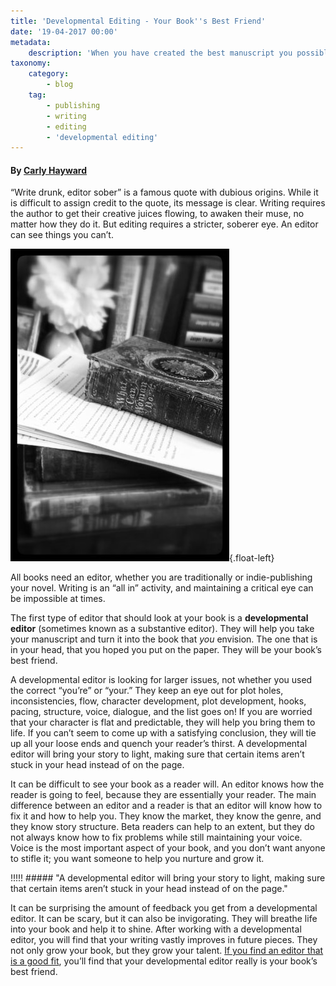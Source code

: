 ```yaml
---
title: 'Developmental Editing - Your Book''s Best Friend'
date: '19-04-2017 00:00'
metadata:
    description: 'When you have created the best manuscript you possibly can, it is time to work with an editor to bring your book to the next level. A developmental editor is your best friend, helping you make content edits that elevate your book.'
taxonomy:
    category:
        - blog
    tag:
        - publishing
        - writing
        - editing
        - 'developmental editing'
---
```


#### By [Carly Hayward](http://booklighteditorial.com/team#carly)

“Write drunk, editor sober” is a famous quote with dubious origins. While it is difficult to assign credit to the quote, its message is clear. Writing requires the author to get their creative juices flowing, to awaken their muse, no matter how they do it. But editing requires a stricter, soberer eye. An editor can see things you can’t. 

![](Book_Light_Editorial_manuscript.jpg){.float-left}

All books need an editor, whether you are traditionally or indie-publishing your novel. Writing is an “all in” activity, and maintaining a critical eye can be impossible at times. 

The first type of editor that should look at your book is a **developmental editor** (sometimes known as a substantive editor). They will help you take your manuscript and turn it into the book that _you_ envision. The one that is in your head, that you hoped you put on the paper. They will be your book’s best friend.

A developmental editor is looking for larger issues, not whether you used the correct “you’re” or “your.” They keep an eye out for plot holes, inconsistencies, flow, character development, plot development, hooks, pacing, structure, voice, dialogue, and the list goes on! If you are worried that your character is flat and predictable, they will help you bring them to life. If you can’t seem to come up with a satisfying conclusion, they will tie up all your loose ends and quench your reader’s thirst. A developmental editor will bring your story to light, making sure that certain items aren’t stuck in your head instead of on the page.

It can be difficult to see your book as a reader will. An editor knows how the reader is going to feel, because they are essentially your reader. The main difference between an editor and a reader is that an editor will know how to fix it and how to help you. They know the market, they know the genre, and they know story structure. Beta readers can help to an extent, but they do not always know how to fix problems while still maintaining your voice. Voice is the most important aspect of your book, and you don’t want anyone to stifle it; you want someone to help you nurture and grow it. 

!!!!! ##### "A developmental editor will bring your story to light, making sure that certain items aren’t stuck in your head instead of on the page."

It can be surprising the amount of feedback you get from a developmental editor. It can be scary, but it can also be invigorating. They will breathe life into your book and help it to shine. After working with a developmental editor, you will find that your writing vastly improves in future pieces. They not only grow your book, but they grow your talent. [If you find an editor that is a good fit](/blog/how-to-find-the-right-editor-for-you), you’ll find that your developmental editor really is your book’s best friend. 
 

